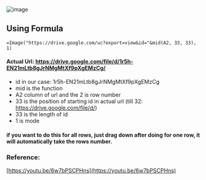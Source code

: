 ![image](https://user-images.githubusercontent.com/74251229/154684622-d430468d-e618-4bbe-a05c-8331c29c6435.png)

## Using Formula
```
=Image("https://drive.google.com/uc?export=view&id="&mid(A2, 33, 33), 1)
```

#### Actual Url: https://drive.google.com/file/d/1r5h-EN21mLtb8gJrNMgMtXf9pXgEMzCg/
- id in our case: 1r5h-EN21mLtb8gJrNMgMtXf9pXgEMzCg
- mid is the function
- A2 column of url and the 2 is row number
- 33 is the position of starting id in actual url (till 32: https://drive.google.com/file/d/)
- 33 is the length of id
- 1 is mode 

#### if you want to do this for all rows, just drag down after doing for one row, it will automatically take the rows number.

### Reference:
[https://youtu.be/6w7bPSCPHns](https://youtu.be/6w7bPSCPHns)

